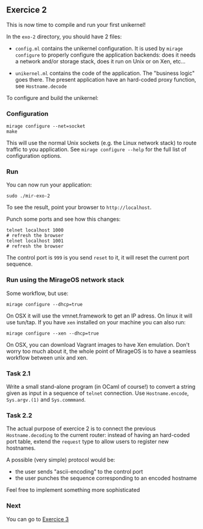 ## Exercice 2

This is now time to compile and run your first unikernel!

In the `exo-2` directory, you should have 2 files:

- `config.ml` contains the unikernel configuration. It is used by
  `mirage configure` to properly configure the application backends:
   does it needs a network and/or storage stack, does it run on
   Unix or on Xen, etc...

- `unikernel.ml` contains the code of the application. The "business
  logic" goes there. The present application have an hard-coded proxy
  function, see `Hostname.decode`

To configure and build the unikernel:

### Configuration

```
mirage configure --net=socket
make
```

This will use the normal Unix sockets (e.g. the Linux network stack)
to route traffic to you application. See `mirage configure --help`
for the full list of configuration options.

### Run

You can now run your application:

```
sudo ./mir-exo-2
```

To see the result, point your browser to `http://localhost`.

Punch some ports and see how this changes:

```
telnet localhost 1000
# refresh the browser
telnet localhost 1001
# refresh the browser
```

The control port is `999` is you send `reset` to it, it will reset the
current port sequence.

### Run using the MirageOS network stack

Some workflow, but use:

```
mirage configure --dhcp=true
```

On OSX it will use the vmnet.framework to get an IP adress. On linux
it will use tun/tap. If you have `xen` installed on your machine you
can also run:

```
mirage configure --xen --dhcp=true
```

On OSX, you can download Vagrant images to have Xen emulation. Don't
worry too much about it, the whole point of MirageOS is to have a
seamless workflow between unix and xen.

### Task 2.1

Write a small stand-alone program (in OCaml of course!) to
convert a string given as input in a sequence of `telnet`
connection. Use `Hostname.encode`, `Sys.argv.(1)` and
`Sys.commmand`.

### Task 2.2

The actual purpose of exercice 2 is to connect the previous
`Hostname.decoding` to the current router: instead of having an
hard-coded port table, extend the `request` type to allow users
to register new hostnames.

A possible (very simple) protocol would be:

- the user sends "ascii-encoding" to the control port
- the user punches the sequence corresponding to an encoded hostname

Feel free to implement something more sophisticated

### Next

You can go to [Exercice 3](../exo-3/README.md)